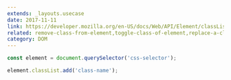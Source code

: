 ```yaml
---
extends: _layouts.usecase
date: 2017-11-11
link: https://developer.mozilla.org/en-US/docs/Web/API/Element/classList
related: remove-class-from-element,toggle-class-of-element,replace-a-class-of-element
category: DOM
---
```



```javascript
const element = document.querySelector('css-selector');

element.classList.add('class-name');
```
